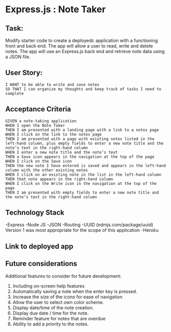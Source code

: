# Express.js : Note Taker

## Task:
Modify starter code to create a deployedc application with a functioning front and back end.  The app will allow a user to read, write and delete notes.  The app will use an Express.js back end and retrieve note data using a JSON file.

## User Story:
``` AS A small business owner
I WANT to be able to write and save notes
SO THAT I can organize my thoughts and keep track of tasks I need to complete
```

## Acceptance Criteria
```
GIVEN a note-taking application
WHEN I open the Note Taker
THEN I am presented with a landing page with a link to a notes page
WHEN I click on the link to the notes page
THEN I am presented with a page with existing notes listed in the left-hand column, plus empty fields to enter a new note title and the note’s text in the right-hand column
WHEN I enter a new note title and the note’s text
THEN a Save icon appears in the navigation at the top of the page
WHEN I click on the Save icon
THEN the new note I have entered is saved and appears in the left-hand column with the other existing notes
WHEN I click on an existing note in the list in the left-hand column
THEN that note appears in the right-hand column
WHEN I click on the Write icon in the navigation at the top of the page
THEN I am presented with empty fields to enter a new note title and the note’s text in the right-hand column
```


## Technology Stack
-Express
-Node JS
-JSON
-Routing
-UUID (ndmjs.com/package/uuid)  Version 1 was most appropriate for the scope of this application
-Heroku



## Link to deployed app



## Future considerations
Additional features to consider for future development:
1. Including on-screen help features
2. Automatically saving a note when the enter key is pressed.
3. Increase the size of the icons for ease of navigation
4. Allow the user to select own color scheme.
5. Display date/time of the note creation.
6. Display due date / time for the note.
7. Reminder feature for notes that are overdue
8. Ability to add a priority to the notes.






